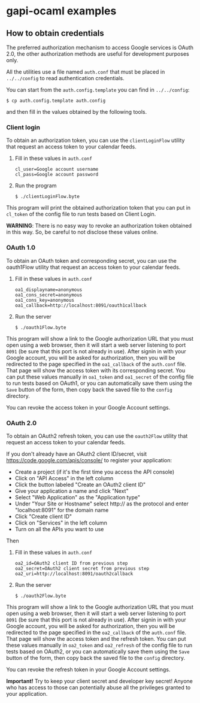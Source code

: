 gapi-ocaml examples
===================

How to obtain credentials
-------------------------

The preferred authorization mechanism to access Google services is OAuth 2.0,
the other authorization methods are useful for development purposes only.

All the utilities use a file named `auth.conf` that must be placed in
`../../config` to read authentication credentials.

You can start from the `auth.config.template` you can find in `../../config`:

    $ cp auth.config.template auth.config

and then fill in the values obtained by the following tools.

### Client login

To obtain an authorization token, you can use the `clientLoginFlow` utility
that request an access token to your calendar feeds.

 1. Fill in these values in `auth.conf`

        cl_user=Google account username
        cl_pass=Google account password

 2. Run the program

        $ ./clientLoginFlow.byte

This program will print the obtained authorization token that you can put in
`cl_token` of the config file to run tests based on Client Login.

**WARNING**: There is no easy way to revoke an authorization token obtained
in this way. So, be careful to not disclose these values online.

### OAuth 1.0

To obtain an OAuth token and corresponding secret, you can use the oauth1Flow
utility that request an access token to your calendar feeds.

 1. Fill in these values in `auth.conf`

        oa1_displayname=anonymous
        oa1_cons_secret=anonymous
        oa1_cons_key=anonymous
        oa1_callback=http://localhost:8091/oauth1callback

 2. Run the server

        $ ./oauth1Flow.byte

This program will show a link to the Google authorization URL that you must
open using a web browser, then it will start a web server listening to port
`8091` (be sure that this port is not already in use). After signin in with
your Google account, you will be asked for authorization, then you will be
redirected to the page specified in the `oa1_callback` of the `auth.conf`
file. That page will show the access token with its corresponding secret. You
can put these values manually in `oa1_token` and `oa1_secret` of the config
file to run tests based on OAuth1, or you can automatically save them using
the `Save` button of the form, then copy back the saved file to the `config`
directory.

You can revoke the access token in your Google Account settings.

### OAuth 2.0

To obtain an OAuth2 refresh token, you can use the `oauth2Flow` utility that
request an access token to your calendar feeds.

If you don't already have an OAuth2 client ID/secret, visit
https://code.google.com/apis/console/ to register your application:

 - Create a project (if it's the first time you access the API console)
 - Click on "API Access" in the left column
 - Click the button labeled "Create an OAuth2 client ID"
 - Give your application a name and click "Next"
 - Select "Web Application" as the "Application type"
 - Under "Your Site or Hostname" select http:// as the protocol and enter
   "localhost:8091" for the domain name
 - Click "Create client ID"
 - Click on "Services" in the left column
 - Turn on all the APIs you want to use

Then

 1. Fill in these values in `auth.conf`

        oa2_id=OAuth2 client ID from previous step
        oa2_secret=OAuth2 client secret from previous step
        oa2_uri=http://localhost:8091/oauth2callback

 2. Run the server

        $ ./oauth2Flow.byte

This program will show a link to the Google authorization URL that you must
open using a web browser, then it will start a web server listening to port
`8091` (be sure that this port is not already in use). After signin in with
your Google account, you will be asked for authorization, then you will be
redirected to the page specified in the `oa2_callback` of the `auth.conf`
file. That page will show the access token and the refresh token. You can put
these values manually in `oa2_token` and `oa2_refresh` of the config file to
run tests based on OAuth2, or you can automatically save them using the `Save`
button of the form, then copy back the saved file to the `config` directory.

You can revoke the refresh token in your Google Account settings.

**Important!** Try to keep your client secret and developer key secret! Anyone
who has access to those can potentially abuse all the privileges granted to
your application.

